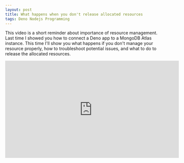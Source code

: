 ```yaml
---
layout: post
title: What happens when you don't release allocated resources
tags: Deno Nodejs Programming
---
```


This video is a short reminder about importance of resource management. Last time I showed you how to connect a Deno app to a MongoDB Atlas instance. This time I'll show you what happens if you don't manage your resource properly, how to troubleshoot potential issues, and what to do to release the allocated resources.

<iframe width="560" height="315" src="https://www.youtube.com/embed/nB0RBZAvErA" frameborder="0" class="center-image" allow="autoplay; encrypted-media" allowfullscreen></iframe>